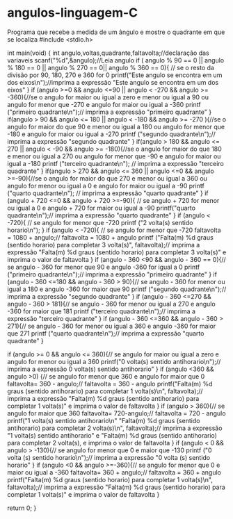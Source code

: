 # angulos-linguagem-C
Programa que recebe a medida de um ângulo e mostre o quadrante em que se localiza
#include <stdio.h>

int main(void) {
 int angulo,voltas,quadrante,faltavolta;//declaração das variaveis
  scanf("%d",&angulo);//Leia angulo 
  if ( angulo % 90 == 0 || angulo % 180 == 0 || angulo % 270 == 0|| angulo % 360 == 0){ // se o resto da divisão por 90, 180, 270 e 360 for 0 
      printf("Este angulo se encontra em um dos eixos\n");//imprima a expressão "Este angulo se encontra em um dos eixos"
  }
  if (angulo >=0 && angulo <=90 || angulo < -270 && angulo >= -360){//se o angulo for maior ou igual a zero e menor ou igual a 90 ou angulo for menor que -270 e angulo for maior ou igual a -360
    printf ("primeiro quadrante\n");// imprima a expressão "primeiro quadrante"
  }
  if(angulo > 90 && angulo <= 180 || angulo < -180 && angulo >= -270 ){//se o angulo for maior do que 90 e menor ou igual a 180 ou angulo for menor que -180 e angulo for maior ou igual a -270
     printf ("segundo quadrante\n");// imprima a expressão "segundo quadrante"
    }
  if(angulo > 180 && angulo <= 270 || angulo < -90 && angulo >= -180){//se o angulo for maior do que 180 e menor ou igual a 270 ou angulo for menor que -90 e angulo for maior ou igual a -180
   printf ("terceiro quadrante\n"); // imprima a expressão "terceiro quadrante"
  }
  if(angulo > 270 && angulo <= 360 || angulo <=0 && angulo >=-90){//se o angulo for maior do que 270 e menor ou igual a 360 ou angulo for menor ou igual a 0 e angulo for maior ou igual a -90
   printf ("quarto quadrante\n"); // imprima a expressão "quarto quadrante"
  }
  if (angulo + 720 <=0 && angulo + 720 >=-90){ // se angulo + 720 for menor ou igual a 0 e angulo + 720 for maior ou igual a -90
    printf("quarto quadrante\n");// imprima a expressão "quarto quadrante"
  }
  if (angulo < -720){ // se angulo for menor que -720
    printf ("2 volta(s) sentido horario\n");
  }
  if (angulo < -720){ // se angulo for menor que -720
    faltavolta = 1080 + angulo;// faltavolta = 1080 + angulo
    printf ("Falta(m) %d graus (sentido horario) para completar 3 volta(s)", faltavolta);// imprima a expressão "Falta(m) %d graus (sentido horario) para completar 3 volta(s)" e imprima o valor de faltavolta
  }
  if (angulo - 360 <90 && angulo - 360 == 0){// se angulo - 360 for menor que 90 e angulo -360 for igual a 0
    printf ("primeiro quadrante\n");// imprima a expressão "primeiro quadrante"
  }
  if (angulo - 360 <=180 && angulo - 360 > 90){// se angulo - 360 for menor ou igual a 180 e angulo -360 for maior que 90
    printf ("segundo quadrante\n");// imprima a expressão "segundo quadrante"
  }
  if (angulo - 360 <=270 && angulo - 360 > 181){// se angulo - 360 for menor ou igual a 270 e angulo -360 for maior que 181
    printf ("terceiro quadrante\n");// imprima a expressão "terceiro quadrante"
  }
  if (angulo - 360 <=360 && angulo - 360 > 271){// se angulo - 360 for menor ou igual a 360 e angulo -360 for maior que 271
    printf ("quarto quadrante\n");// imprima a expressão "quarto quadrante"
  }

  if (angulo >= 0 && angulo <= 360){// se angulo for maior ou igual a zero e angulo for menor ou igual a 360
    printf("0 volta(s) sentido antihorario\n");// imprima a expressão 0 volta(s) sentido antihorario"
  }
  if (angulo <360 && angulo >0) {// se angulo for menor que 360 e angulo for maior que 0
    faltavolta= 360 - angulo;// faltavolta = 360 - angulo
    printf("Falta(m) %d graus (sentido antihorario) para completar 1 volta(s)\n", faltavolta);// imprima a expressão "Falta(m) %d graus (sentido antihorario) para completar 1 volta(s)" e imprima o valor de faltavolta
  }
  if (angulo > 360){// se angulo for maior que 360
    faltavolta= 720-angulo;// faltavolta = 720 - angulo
    printf("1 volta(s) sentido antihorario\n" "Falta(m) %d graus (sentido antihorario) para completar 2 volta(s)\n", faltavolta);// imprima a expressão "1 volta(s) sentido antihorario" e "Falta(m) %d graus (sentido antihorario) para completar 2 volta(s), e  imprima o valor de faltavolta
  }
  if (angulo < 0 && angulo > -130){// se angulo for menor que 0 e maior que -130
    printf ("0 volta (s) sentido horario\n");// imprima a expressão "0 volta (s) sentido horario"
  }
  if (angulo <0 && angulo >=-360){// se angulo for menor que 0 e maior ou igual a -360
    faltavolta= 360 + angulo;// faltavolta = 360 + angulo
    printf("Falta(m) %d graus (sentido horario) para completar 1 volta(s)\n", faltavolta);// imprima a expressão "Falta(m) %d graus (sentido horario) para completar 1 volta(s)" e imprima o valor de faltavolta
  }

  return 0;
}
